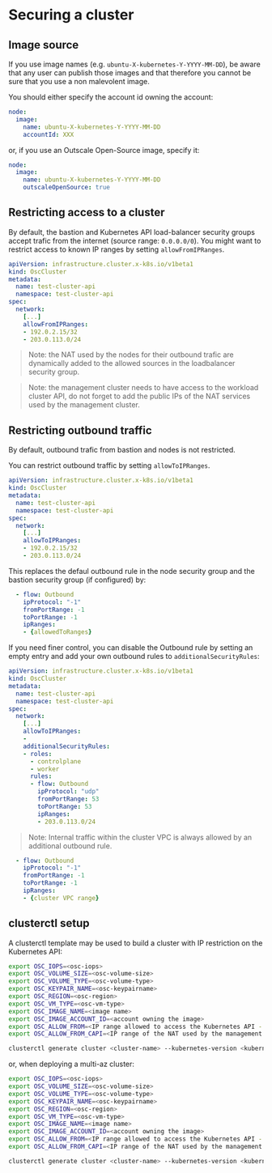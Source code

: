 # Securing a cluster

## Image source

If you use image names (e.g. `ubuntu-X-kubernetes-Y-YYYY-MM-DD`), be aware that any user can publish those images and that therefore you cannot be sure that you use a non malevolent image.

You should either specify the account id owning the account:
```yaml
node:
  image:
    name: ubuntu-X-kubernetes-Y-YYYY-MM-DD
    accountId: XXX
```

or, if you use an Outscale Open-Source image, specify it:
```yaml
node:
  image:
    name: ubuntu-X-kubernetes-Y-YYYY-MM-DD
    outscaleOpenSource: true
```

## Restricting access to a cluster

By default, the bastion and Kubernetes API load-balancer security groups accept trafic from the internet (source range: `0.0.0.0/0`). You might want to restrict access to known IP ranges by setting `allowFromIPRanges`.

```yaml
apiVersion: infrastructure.cluster.x-k8s.io/v1beta1
kind: OscCluster
metadata:
  name: test-cluster-api
  namespace: test-cluster-api
spec:
  network:
    [...]
    allowFromIPRanges:
    - 192.0.2.15/32
    - 203.0.113.0/24
```

> Note: the NAT used by the nodes for their outbound trafic are dynamically added to the allowed sources in the loadbalancer security group.

> Note: the management cluster needs to have access to the workload cluster API, do not forget to add the public IPs of the NAT services used by the management cluster.

## Restricting outbound traffic

By default, outbound trafic from bastion and nodes is not restricted.

You can restrict outbound traffic by setting `allowToIPRanges`.

```yaml
apiVersion: infrastructure.cluster.x-k8s.io/v1beta1
kind: OscCluster
metadata:
  name: test-cluster-api
  namespace: test-cluster-api
spec:
  network:
    [...]
    allowToIPRanges:
    - 192.0.2.15/32
    - 203.0.113.0/24
```

This replaces the defaul outbound rule in the node security group and the bastion security group (if configured) by:

```yaml
  - flow: Outbound
    ipProtocol: "-1"
    fromPortRange: -1
    toPortRange: -1
    ipRanges:
    - {allowedToRanges}
```

If you need finer control, you can disable the Outbound rule by setting an empty entry and add your own outbound rules to `additionalSecurityRules`:

```yaml
apiVersion: infrastructure.cluster.x-k8s.io/v1beta1
kind: OscCluster
metadata:
  name: test-cluster-api
  namespace: test-cluster-api
spec:
  network:
    [...]
    allowToIPRanges:
    - 
    additionalSecurityRules:
    - roles:
      - controlplane
      - worker
      rules:
      - flow: Outbound
        ipProtocol: "udp"
        fromPortRange: 53
        toPortRange: 53
        ipRanges:
        - 203.0.113.0/24
```

> Note: Internal traffic within the cluster VPC is always allowed by an additional outbound rule.

```yaml
  - flow: Outbound
    ipProtocol: "-1"
    fromPortRange: -1
    toPortRange: -1
    ipRanges:
    - {cluster VPC range}
```

## clusterctl setup

A clusterctl template may be used to build a cluster with IP restriction on the Kubernetes API:

```bash
export OSC_IOPS=<osc-iops>
export OSC_VOLUME_SIZE=<osc-volume-size>
export OSC_VOLUME_TYPE=<osc-volume-type>
export OSC_KEYPAIR_NAME=<osc-keypairname>
export OSC_REGION=<osc-region>
export OSC_VM_TYPE=<osc-vm-type>
export OSC_IMAGE_NAME=<image name>
export OSC_IMAGE_ACCOUNT_ID=<account owning the image>
export OSC_ALLOW_FROM=<IP range allowed to access the Kubernetes API - e.g. 203.0.113.0/24>
export OSC_ALLOW_FROM_CAPI=<IP range of the NAT used by the management cluster - e.g. 203.0.113.0/24>

clusterctl generate cluster <cluster-name> --kubernetes-version <kubernetes-version> --control-plane-machine-count=<control-plane-machine-count> --worker-machine-count=<worker-machine-count> --flavor=secure > getstarted.yaml
```

or, when deploying a multi-az cluster:

```bash
export OSC_IOPS=<osc-iops>
export OSC_VOLUME_SIZE=<osc-volume-size>
export OSC_VOLUME_TYPE=<osc-volume-type>
export OSC_KEYPAIR_NAME=<osc-keypairname>
export OSC_REGION=<osc-region>
export OSC_VM_TYPE=<osc-vm-type>
export OSC_IMAGE_NAME=<image name>
export OSC_IMAGE_ACCOUNT_ID=<account owning the image>
export OSC_ALLOW_FROM=<IP range allowed to access the Kubernetes API - e.g. 203.0.113.0/24>
export OSC_ALLOW_FROM_CAPI=<IP range of the NAT used by the management cluster - e.g. 203.0.113.0/24>

clusterctl generate cluster <cluster-name> --kubernetes-version <kubernetes-version> --control-plane-machine-count=<control-plane-machine-count> --worker-machine-count=<worker-machine-count> --flavor=multiaz-secure > getstarted.yaml
```

<!-- References -->
[Kubernetes Image Building Workflows]: https://github.com/outscale/kube-image-workflows